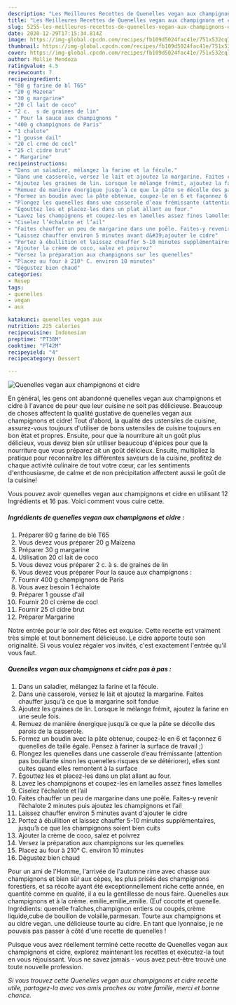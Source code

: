 ```yaml
---
description: "Les Meilleures Recettes de Quenelles vegan aux champignons et cidre"
title: "Les Meilleures Recettes de Quenelles vegan aux champignons et cidre"
slug: 5255-les-meilleures-recettes-de-quenelles-vegan-aux-champignons-et-cidre
date: 2020-12-29T17:15:34.814Z
image: https://img-global.cpcdn.com/recipes/fb109d5024fac41e/751x532cq70/quenelles-vegan-aux-champignons-et-cidre-photo-principale-de-la-recette.jpg
thumbnail: https://img-global.cpcdn.com/recipes/fb109d5024fac41e/751x532cq70/quenelles-vegan-aux-champignons-et-cidre-photo-principale-de-la-recette.jpg
cover: https://img-global.cpcdn.com/recipes/fb109d5024fac41e/751x532cq70/quenelles-vegan-aux-champignons-et-cidre-photo-principale-de-la-recette.jpg
author: Mollie Mendoza
ratingvalue: 4.5
reviewcount: 7
recipeingredient:
- "80 g farine de bl T65"
- "20 g Mazena"
- "30 g margarine"
- "20 cl lait de coco"
- "2 c.  s de graines de lin"
- " Pour la sauce aux champignons "
- "400 g champignons de Paris"
- "1 chalote"
- "1 gousse dail"
- "20 cl crme de cocl"
- "25 cl cidre brut"
- " Margarine"
recipeinstructions:
- "Dans un saladier, mélangez la farine et la fécule."
- "Dans une casserole, versez le lait et ajoutez la margarine. Faites chauffer jusqu&#39;à ce que la margarine soit fondue"
- "Ajoutez les graines de lin. Lorsque le mélange frémit, ajoutez la farine en une seule fois."
- "Remuez de manière énergique jusqu’à ce que la pâte se décolle des parois de la casserole."
- "Formez un boudin avec la pâte obtenue, coupez-le en 6 et façonnez 6 quenelles de taille égale. Pensez à fariner la surface de travail ;)"
- "Plongez les quenelles dans une casserole d’eau frémissante (attention pas bouillante sinon les quenelles risques de se détériorer), elles sont cuites quand elles remontent à la surface"
- "Égouttez les et placez-les dans un plat allant au four."
- "Lavez les champignons et coupez-les en lamelles assez fines lamelles"
- "Ciselez l’échalote et l’ail"
- "Faites chauffer un peu de margarine dans une poêle. Faites-y revenir l’échalote 2 minutes puis ajoutez les champignons et l’ail"
- "Laissez chauffer environ 5 minutes avant d&#39;ajouter le cidre"
- "Portez à ébullition et laissez chauffer 5-10 minutes supplémentaires, jusqu’à ce que les champignons soient bien cuits"
- "Ajouter la crème de coco, salez et poivrez"
- "Versez la préparation aux champignons sur les quenelles"
- "Placez au four à 210° C. environ 10 minutes"
- "Dégustez bien chaud"
categories:
- Resep
tags:
- quenelles
- vegan
- aux

katakunci: quenelles vegan aux 
nutrition: 225 calories
recipecuisine: Indonesian
preptime: "PT38M"
cooktime: "PT42M"
recipeyield: "4"
recipecategory: Dessert

---
```



![Quenelles vegan aux champignons et cidre](https://img-global.cpcdn.com/recipes/fb109d5024fac41e/751x532cq70/quenelles-vegan-aux-champignons-et-cidre-photo-principale-de-la-recette.jpg)

En général, les gens ont abandonné quenelles vegan aux champignons et cidre à l'avance de peur que leur cuisine ne soit pas délicieuse. Beaucoup de choses affectent la qualité gustative de quenelles vegan aux champignons et cidre! Tout d'abord, la qualité des ustensiles de cuisine, assurez-vous toujours d'utiliser de bons ustensiles de cuisine toujours en bon état et propres. Ensuite, pour que la nourriture ait un goût plus délicieux, vous devez bien sûr utiliser beaucoup d'épices pour que la nourriture que vous préparez ait un goût délicieux. Ensuite, multipliez la pratique pour reconnaître les différentes saveurs de la cuisine, profitez de chaque activité culinaire de tout votre cœur, car les sentiments d'enthousiasme, de calme et de non précipitation affectent aussi le goût de la cuisine!

<!--inarticleads1-->

Vous pouvez avoir quenelles vegan aux champignons et cidre en utilisant 12 Ingrédients et 16 pas. Voici comment vous cuire cette.

##### Ingrédients de quenelles vegan aux champignons et cidre :

1. Préparer 80 g farine de blé T65
1. Vous devez vous préparer 20 g Maïzena
1. Préparer 30 g margarine
1. Utilisation 20 cl lait de coco
1. Vous devez vous préparer 2 c. à s. de graines de lin
1. Vous devez vous préparer  Pour la sauce aux champignons :
1. Fournir 400 g champignons de Paris
1. Vous avez besoin 1 échalote
1. Préparer 1 gousse d&#39;ail
1. Fournir 20 cl crème de cocl
1. Fournir 25 cl cidre brut
1. Préparer  Margarine


Notre entrée pour le soir des fêtes est exquise. Cette recette est vraiment très simple et tout bonnement délicieuse. Le cidre apporte toute son originalité. Si vous voulez régaler vos invités, c&#39;est exactement l&#39;entrée qu&#39;il vous faut. 

<!--inarticleads2-->

##### Quenelles vegan aux champignons et cidre pas à pas :

1. Dans un saladier, mélangez la farine et la fécule.
1. Dans une casserole, versez le lait et ajoutez la margarine. Faites chauffer jusqu&#39;à ce que la margarine soit fondue
1. Ajoutez les graines de lin. Lorsque le mélange frémit, ajoutez la farine en une seule fois.
1. Remuez de manière énergique jusqu’à ce que la pâte se décolle des parois de la casserole.
1. Formez un boudin avec la pâte obtenue, coupez-le en 6 et façonnez 6 quenelles de taille égale. Pensez à fariner la surface de travail ;)
1. Plongez les quenelles dans une casserole d’eau frémissante (attention pas bouillante sinon les quenelles risques de se détériorer), elles sont cuites quand elles remontent à la surface
1. Égouttez les et placez-les dans un plat allant au four.
1. Lavez les champignons et coupez-les en lamelles assez fines lamelles
1. Ciselez l’échalote et l’ail
1. Faites chauffer un peu de margarine dans une poêle. Faites-y revenir l’échalote 2 minutes puis ajoutez les champignons et l’ail
1. Laissez chauffer environ 5 minutes avant d&#39;ajouter le cidre
1. Portez à ébullition et laissez chauffer 5-10 minutes supplémentaires, jusqu’à ce que les champignons soient bien cuits
1. Ajouter la crème de coco, salez et poivrez
1. Versez la préparation aux champignons sur les quenelles
1. Placez au four à 210° C. environ 10 minutes
1. Dégustez bien chaud


Pour un ami de l&#39;Homme, l&#39;arrivée de l&#39;automne rime avec chasse aux champignons et bien sûr aux cèpes, les plus prisés des champignons forestiers, et sa récolte ayant été exceptionnellement riche cette année, en quantité comme en qualité, il a eu la gentillesse de nous faire. Quenelles aux champignons et à la crème. emilie_emilie_emilie. Œuf cocotte et quenelle. Ingrédients: quenelle fraîches,champignon entiers ou coupés,crème liquide,cube de bouillon de volaille,parmesan. Tourte aux champignons et au cidre vegan. une délicieuse tourte au cidre. En tant que lyonnaise, je ne pouvais pas passer à côté d&#39;une recette de quenelles ! 

<!--inarticleads1-->

<p>
Puisque vous avez réellement terminé cette recette de Quenelles vegan aux champignons et cidre, explorez maintenant les recettes et exécutez-la tout en vous réjouissant. Vous ne savez jamais - vous avez peut-être trouvé une toute nouvelle profession.
</p>

<p>
<i>Si vous trouvez cette Quenelles vegan aux champignons et cidre recette utile, partagez-la avec vos amis proches ou votre famille, merci et bonne chance.</i>
</p>
